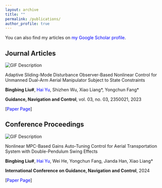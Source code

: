 ```yaml
---
layout: archive
title: ""
permalink: /publications/
author_profile: true
---
```


<!--{% if author.googlescholar %}
  You can also find my articles on <u><a href="{{author.googlescholar}}">my Google Scholar profile</a>.</u>
{% endif %}-->

You can also find my articles on <a href="https://scholar.google.com/citations?user=lm_0RJMAAAAJ&hl=zh-CN&oi=sra">my Google Scholar profile</a>.


<head>
  <link rel="stylesheet" href="styles.css">
  <style>
    a {
      text-decoration: none; /* Removes underline */
      color: blue; /* Makes the link blue */
    }

    a:hover {
      text-decoration: underline; /* Optional: adds underline on hover */
    }
  </style>
</head>

## Journal Articles

<div class="paper-container">
  <div class="media-container">
    <img src="gnc.jpg" alt="GIF Description" class="paper-image">
  </div>
  <div class="info-container">
    <p class="paper-title">Adaptive Sliding-Mode Disturbance Observer-Based Nonlinear Control for Unmanned Dual-Arm Aerial Manipulator Subject to State Constraints</p>
    <p class="authors"> <b>Bingbing Liu#</b>, <a href="https://u-hai.github.io/">Hai Yu</a>, Shizhen Wu, Xiao Liang*, Yongchun Fang*</p>
    <p class="journal"> <b>Guidance, Navigation and Control</b>, vol. 03, no. 03, 2350021, 2023 </p>
    <p class="url"> [<a href="https://www.worldscientific.com/doi/abs/10.1142/S2737480723500218">Paper Page</a>] </p>
  </div>
</div>

## Conference Proceedings

<div class="paper-container">
  <div class="media-container">
    <img src="icgnc.jpg" alt="GIF Description" class="paper-image">
  </div>
  <div class="info-container">
    <p class="paper-title">Nonlinear MPC-Based Gains Auto-Tuning Control for Aerial Transportation System with Double-Pendulum Swing Effects</p>
    <p class="authors"> <b>Bingbing Liu#</b>, <a href="https://u-hai.github.io/">Hai Yu</a>, Wei He, Yongchun Fang, Jianda Han, Xiao Liang*</p>
    <p class="journal"> <b>International Conference on Guidance, Navigation and Control</b>, 2024 </p>
    <p class="url"> [<a href="https://link.springer.com/chapter/10.1007/978-981-96-2244-3_44">Paper Page</a>] </p>
  </div>
</div>

